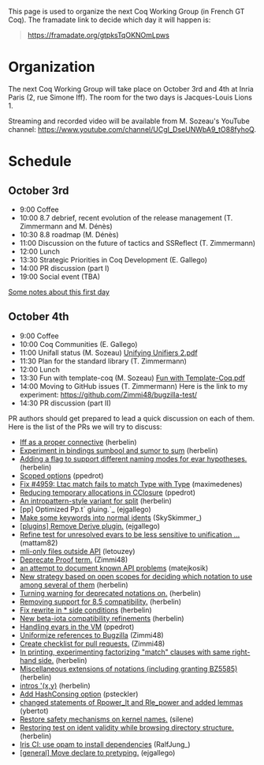 This page is used to organize the next Coq Working Group (in French GT Coq). The framadate link to decide which day it will happen is:

> <https://framadate.org/gtpksTqOKNOmLpws>

Organization
============

The next Coq Working Group will take place on October 3rd and 4th at Inria Paris (2, rue Simone Iff). The room for the two days is Jacques-Louis Lions 1.

Streaming and recorded video will be available from M. Sozeau's YouTube channel: <https://www.youtube.com/channel/UCgI_DseUNWbA9_tO88fyhoQ>.

Schedule
========

October 3rd
-----------

-   9:00 Coffee
-   10:00 8.7 debrief, recent evolution of the release management (T. Zimmermann and M. Dénès)
-   10:30 8.8 roadmap (M. Dénès)
-   11:00 Discussion on the future of tactics and SSReflect (T. Zimmermann)
-   12:00 Lunch
-   13:30 Strategic Priorities in Coq Development (E. Gallego)
-   14:00 PR discussion (part I)
-   19:00 Social event (TBA)

[Some notes about this first day](files/WG20171003/first_day_notes.txt)

October 4th
-----------

-   9:00 Coffee
-   10:00 Coq Communities (E. Gallego)
-   11:00 Unifall status (M. Sozeau) [Unifying Unifiers 2.pdf](files/WG20171003/Unifying_Unifiers_2.pdf)
-   11:30 Plan for the standard library (T. Zimmermann)
-   12:00 Lunch
-   13:30 Fun with template-coq (M. Sozeau) [Fun with Template-Coq.pdf](files/WG20171003/Fun_with_Template-Coq.pdf)
-   14:00 Moving to GitHub issues (T. Zimmermann) Here is the link to my experiment: <https://github.com/Zimmi48/bugzilla-test/>
-   14:30 PR discussion (part II)

PR authors should get prepared to lead a quick discussion on each of them. Here is the list of the PRs we will try to discuss:

-   [Iff as a proper connective](https://github.com/coq/coq/pull/140) (herbelin)
-   [Experiment in bindings sumbool and sumor to sum](https://github.com/coq/coq/pull/306) (herbelin)
-   [Adding a flag to support different naming modes for evar hypotheses.](https://github.com/coq/coq/pull/307) (herbelin)
-   [Scoped options](https://github.com/coq/coq/pull/313) (ppedrot)
-   [Fix \#4959: Ltac match fails to match Type with Type](https://github.com/coq/coq/pull/323) (maximedenes)
-   [Reducing temporary allocations in CClosure](https://github.com/coq/coq/pull/400) (ppedrot)
-   [An intropattern-style variant for split](https://github.com/coq/coq/pull/410) (herbelin)
-   \[pp\] Optimized Pp.t\` gluing.\`\_ (ejgallego)
-   [Make some keywords into normal idents](https://github.com/coq/coq/pull/616) (SkySkimmer\_)
-   [\[plugins\] Remove Derive plugin.](https://github.com/coq/coq/pull/682) (ejgallego)
-   [Refine test for unresolved evars to be less sensitive to unification …](https://github.com/coq/coq/pull/786) (mattam82)
-   [mli-only files outside API](https://github.com/coq/coq/pull/797) (letouzey)
-   [Deprecate Proof term.](https://github.com/coq/coq/pull/827) (Zimmi48)
-   [an attempt to document known API problems](https://github.com/coq/coq/pull/866) (matejkosik)
-   [New strategy based on open scopes for deciding which notation to use among several of them](https://github.com/coq/coq/pull/873) (herbelin)
-   [Turning warning for deprecated notations on.](https://github.com/coq/coq/pull/884) (herbelin)
-   [Removing support for 8.5 compatibility.](https://github.com/coq/coq/pull/887) (herbelin)
-   [Fix rewrite in \* side conditions](https://github.com/coq/coq/pull/915) (herbelin)
-   [New beta-iota compatibility refinements](https://github.com/coq/coq/pull/922) (herbelin)
-   [Handling evars in the VM](https://github.com/coq/coq/pull/935) (ppedrot)
-   [Uniformize references to Bugzilla](https://github.com/coq/coq/pull/960) (Zimmi48)
-   [Create checklist for pull requests.](https://github.com/coq/coq/pull/975) (Zimmi48)
-   [In printing, experimenting factorizing "match" clauses with same right-hand side.](https://github.com/coq/coq/pull/978) (herbelin)
-   [Miscellaneous extensions of notations (including granting BZ5585)](https://github.com/coq/coq/pull/982) (herbelin)
-   [intros '(x,y)](https://github.com/coq/coq/pull/1003) (herbelin)
-   [Add HashConsing option](https://github.com/coq/coq/pull/1013) (psteckler)
-   [changed statements of Rpower\_lt and Rle\_power and added lemmas](https://github.com/coq/coq/pull/1026) (ybertot)
-   [Restore safety mechanisms on kernel names.](https://github.com/coq/coq/pull/1034) (silene)
-   [Restoring test on ident validity while browsing directory structure.](https://github.com/coq/coq/pull/1054) (herbelin)
-   [Iris CI: use opam to install dependencies](https://github.com/coq/coq/pull/1067) (RalfJung\_)
-   [\[general\] Move declare to pretyping.](https://github.com/coq/coq/pull/1091) (ejgallego)

